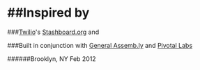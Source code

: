 ##Inspired by
=================
###[Twilio](http://www.twilio.com/)'s [Stashboard.org](http://www.stashboard.org/) and

###Built in conjunction with [General Assemb.ly](http://wp.generalassemb.ly/) and [Pivotal Labs](http://pivotallabs.com/) 


######Brooklyn, NY Feb 2012

